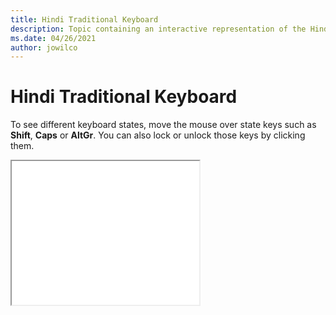 ```yaml
--- 
title: Hindi Traditional Keyboard 
description: Topic containing an interactive representation of the Hindi Traditional Keyboard 
ms.date: 04/26/2021 
author: jowilco 
--- 
```

 
# Hindi Traditional Keyboard 
 
To see different keyboard states, move the mouse over state keys such as **Shift**, **Caps** or **AltGr**. You can also lock or unlock those keys by clicking them. 
 
<iframe src="kbdinhin.html" height="230"></iframe> 
